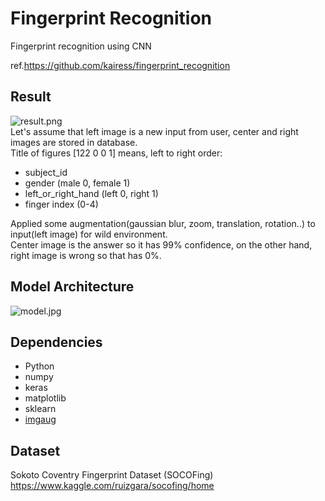# Fingerprint Recognition
Fingerprint recognition using CNN

ref.https://github.com/kairess/fingerprint_recognition

## Result

![result.png](https://github.com/kairess/fingerprint_recognition/raw/master/result/result.png)  
Let's assume that left image is a new input from user, center and right images are stored in database.  
Title of figures [122 0 0 1] means, left to right order:  
- subject_id
- gender (male 0, female 1)
- left_or_right_hand (left 0, right 1)
- finger index (0-4)
  
Applied some augmentation(gaussian blur, zoom, translation, rotation..) to input(left image) for wild environment.  
Center image is the answer so it has 99% confidence, on the other hand, right image is wrong so that has 0%.  

## Model Architecture
![model.jpg](https://github.com/kairess/fingerprint_recognition/raw/master/result/model.jpg)  

## Dependencies
- Python
- numpy
- keras
- matplotlib
- sklearn
- [imgaug](https://github.com/aleju/imgaug)

## Dataset

Sokoto Coventry Fingerprint Dataset (SOCOFing) https://www.kaggle.com/ruizgara/socofing/home
